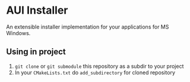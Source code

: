 # AUI Installer
An extensible installer implementation for your applications for MS Windows.

## Using in project

1. `git clone` or `git submodule` this repository as a subdir to your project
2. In your `CMakeLists.txt` do `add_subdirectory` for cloned repository